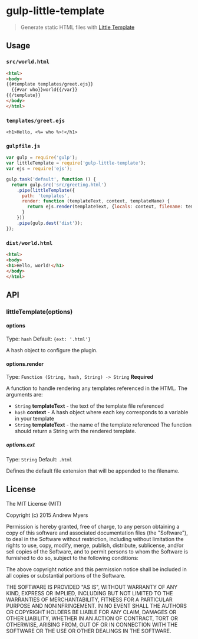 # gulp-little-template
> Generate static HTML files with [Little Template](https://github.com/maskedcoder/little-template)

## Usage

### `src/world.html`

```html
<html>
<body>
{{#template templates/greet.ejs}}
  {{#var who}}world{{/var}}
{{/template}}
</body>
</html>
```

### `templates/greet.ejs`

```
<h1>Hello, <%= who %>!</h1>
```

### `gulpfile.js`

```javascript
var gulp = require('gulp');
var littleTemplate = require('gulp-little-template');
var ejs = require('ejs');

gulp.task('default', function () {
  return gulp.src('src/greeting.html')
    .pipe(littleTemplate({
      path: 'templates',
      render: function (templateText, context, templateName) {
        return ejs.render(templateText, {locals: context, filename: templateName});
      }
    }))
    .pipe(gulp.dest('dist'));
});
```

### `dist/world.html`

```html
<html>
<body>
<h1>Hello, world!</h1>
</body>
</html>
```

## API

### littleTemplate(options)

#### options
Type: `hash`
Default: `{ext: '.html'}`

A hash object to configure the plugin.

#### options.render
Type: `Function (String, hash, String) -> String`
**Required**

A function to handle rendering any templates referenced in the HTML. The arguments are:
 - `String` **templateText** - the text of the template file referenced
 - `hash` **context** - A hash object where each key corresponds to a variable in your template
 - `String` **templateText** - the name of the template referenced
The function should return a String with the rendered template.

##### options.ext
Type: `String`
Default: `.html`

Defines the default file extension that will be appended to the filename.

## License

The MIT License (MIT)

Copyright (c) 2015 Andrew Myers

Permission is hereby granted, free of charge, to any person obtaining a copy
of this software and associated documentation files (the "Software"), to deal
in the Software without restriction, including without limitation the rights
to use, copy, modify, merge, publish, distribute, sublicense, and/or sell
copies of the Software, and to permit persons to whom the Software is
furnished to do so, subject to the following conditions:

The above copyright notice and this permission notice shall be included in
all copies or substantial portions of the Software.

THE SOFTWARE IS PROVIDED "AS IS", WITHOUT WARRANTY OF ANY KIND, EXPRESS OR
IMPLIED, INCLUDING BUT NOT LIMITED TO THE WARRANTIES OF MERCHANTABILITY,
FITNESS FOR A PARTICULAR PURPOSE AND NONINFRINGEMENT. IN NO EVENT SHALL THE
AUTHORS OR COPYRIGHT HOLDERS BE LIABLE FOR ANY CLAIM, DAMAGES OR OTHER
LIABILITY, WHETHER IN AN ACTION OF CONTRACT, TORT OR OTHERWISE, ARISING FROM,
OUT OF OR IN CONNECTION WITH THE SOFTWARE OR THE USE OR OTHER DEALINGS IN
THE SOFTWARE.
